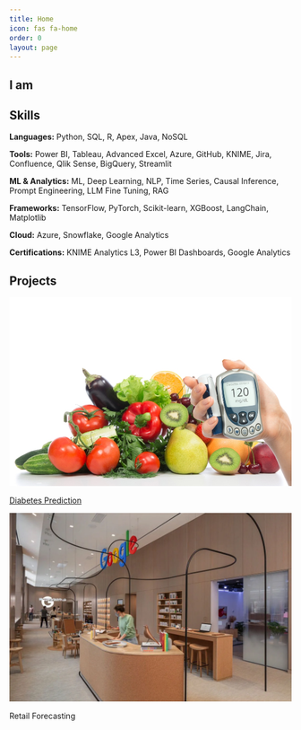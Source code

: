 ```yaml
---
title: Home
icon: fas fa-home
order: 0
layout: page
---
```

<div class="home-landing">
  <!-- Hero Section -->
  <section class="hero">
    <h1>I am <span class="typed-text"></span></h1>
  </section>

  <!-- Skills Section -->
  <section class="skills">
    <h2>Skills</h2>
    <div class="skills-table">
      <p><strong>Languages:</strong> Python, SQL, R, Apex, Java, NoSQL</p>
      <p><strong>Tools:</strong> Power BI, Tableau, Advanced Excel, Azure, GitHub, KNIME, Jira, Confluence, Qlik Sense, BigQuery, Streamlit</p>
      <p><strong>ML & Analytics:</strong> ML, Deep Learning, NLP, Time Series, Causal Inference, Prompt Engineering, LLM Fine Tuning, RAG</p>
      <p><strong>Frameworks:</strong> TensorFlow, PyTorch, Scikit-learn, XGBoost, LangChain, Matplotlib</p>
      <p><strong>Cloud:</strong> Azure, Snowflake, Google Analytics</p>
      <p><strong>Certifications:</strong> KNIME Analytics L3, Power BI Dashboards, Google Analytics</p>
    </div>
  </section>

  <!-- Projects Section -->
  <section class="projects">
    <h2>Projects</h2>
    <div class="project-grid">
      <a href="/project/diabetes" class="project-card">
        <img src="/assets/img/diabetes.png" alt="Diabetes Project" />
        <p>Diabetes Prediction</p>
      </a>
      <a href="/project/retail" class="project-card">
        <img src="/assets/img/retail.png" alt="Retail Forecasting" />
      </a>
        <p>Retail Forecasting</p>
      <!-- Add more cards here -->
    </div>
  </section>

  <script src="/assets/js/typed.js"></script>
</div>